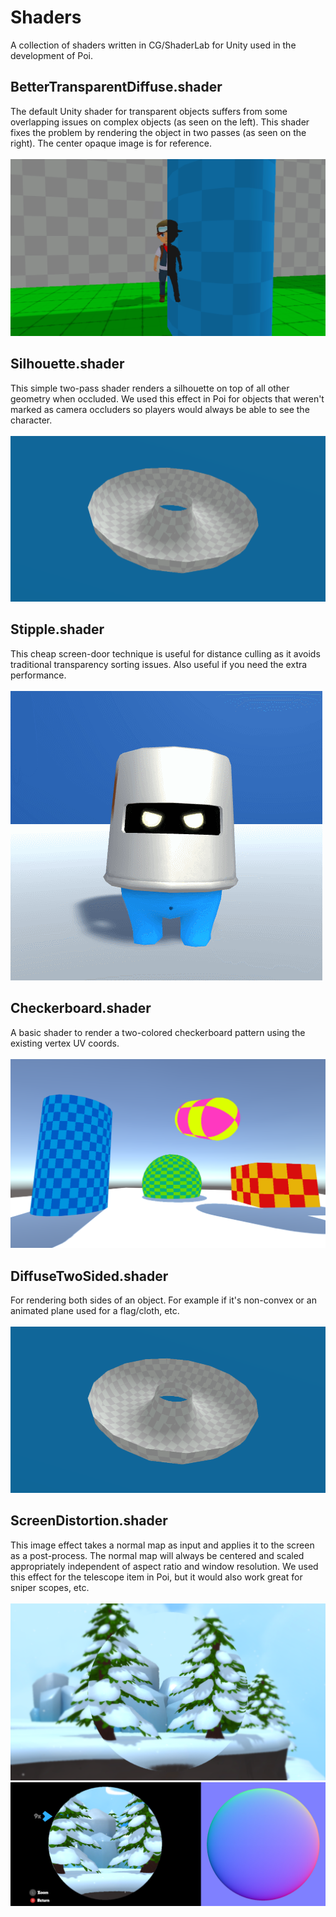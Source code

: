 # Shaders
A collection of shaders written in CG/ShaderLab for Unity used in the development of Poi.

BetterTransparentDiffuse.shader
------
The default Unity shader for transparent objects suffers from some overlapping issues on complex objects (as seen on the left). This shader fixes the problem by rendering the object in two passes (as seen on the right). The center opaque image is for reference.<br /> <br />
![Alt text](Assets/Silhouette.png "Transparent (improved)")

Silhouette.shader
------
This simple two-pass shader renders a silhouette on top of all other geometry when occluded. We used this effect in Poi for objects that weren't marked as camera occluders so players would always be able to see the character.<br /> <br />
![Alt text](Assets/TwoSided.png "Silhouette")

Stipple.shader
------
This cheap screen-door technique is useful for distance culling as it avoids traditional transparency sorting issues. Also useful if you need the extra performance.<br /> <br />
![Alt text](Assets/Stipple.gif "Stipple")

Checkerboard.shader
------
A basic shader to render a two-colored checkerboard pattern using the existing vertex UV coords. <br /> <br />
![Alt text](Assets/Checker.png "Checkerboard")

DiffuseTwoSided.shader
------
For rendering both sides of an object. For example if it's non-convex or an animated plane used for a flag/cloth, etc. <br /> <br />
![Alt text](Assets/TwoSided.png "Diffuse two-sided")

ScreenDistortion.shader
------
This image effect takes a normal map as input and applies it to the screen as a post-process. The normal map will always be centered and scaled appropriately independent of aspect ratio and window resolution. We used this effect for the telescope item in Poi, but it would also work great for sniper scopes, etc.<br /> <br />
![Alt text](Assets/Distort.png "Screen Distortion")
![Alt text](Assets/Distort2.png "Screen Distortion (in-game)")
